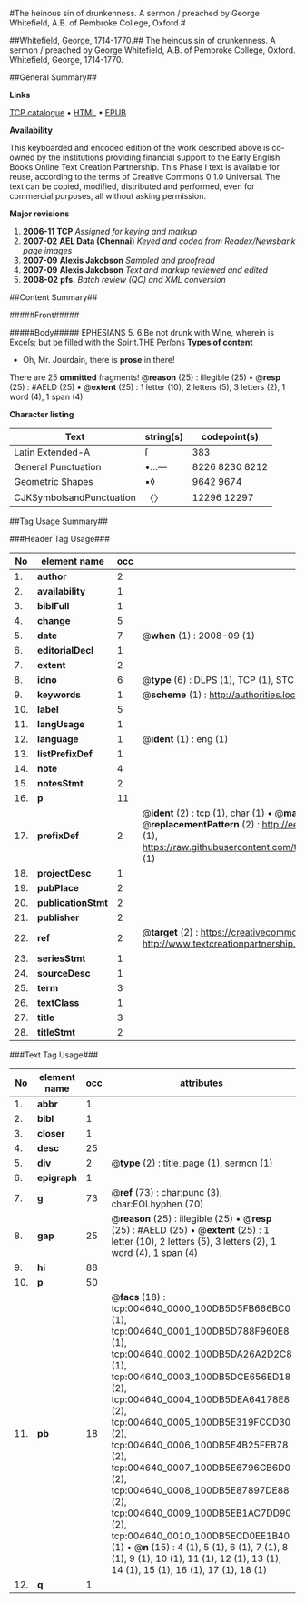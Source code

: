 #The heinous sin of drunkenness. A sermon / preached by George Whitefield, A.B. of Pembroke College, Oxford.#

##Whitefield, George, 1714-1770.##
The heinous sin of drunkenness. A sermon / preached by George Whitefield, A.B. of Pembroke College, Oxford.
Whitefield, George, 1714-1770.

##General Summary##

**Links**

[TCP catalogue](http://www.ota.ox.ac.uk/tcp/)  • 
[HTML](http://tei.it.ox.ac.uk/tcp/Texts-HTML/free/N03/N03782.html)  • 
[EPUB](http://tei.it.ox.ac.uk/tcp/Texts-EPUB/free/N03/N03782.epub)

**Availability**

This keyboarded and encoded edition of the
	       work described above is co-owned by the institutions
	       providing financial support to the Early English Books
	       Online Text Creation Partnership. This Phase I text is
	       available for reuse, according to the terms of Creative
	       Commons 0 1.0 Universal. The text can be copied,
	       modified, distributed and performed, even for
	       commercial purposes, all without asking permission.

**Major revisions**

1. __2006-11__ __TCP__ *Assigned for keying and markup*
1. __2007-02__ __AEL Data (Chennai)__ *Keyed and coded from Readex/Newsbank page images*
1. __2007-09__ __Alexis Jakobson__ *Sampled and proofread*
1. __2007-09__ __Alexis Jakobson__ *Text and markup reviewed and edited*
1. __2008-02__ __pfs.__ *Batch review (QC) and XML conversion*

##Content Summary##

#####Front#####

#####Body#####
EPHESIANS 5. 6.Be not drunk with Wine, wherein is Exceſs; but be filled with the Spirit.THE Perſons 
**Types of content**

  * Oh, Mr. Jourdain, there is **prose** in there!

There are 25 **ommitted** fragments! 
 @__reason__ (25) : illegible (25)  •  @__resp__ (25) : #AELD (25)  •  @__extent__ (25) : 1 letter (10), 2 letters (5), 3 letters (2), 1 word (4), 1 span (4)

**Character listing**


|Text|string(s)|codepoint(s)|
|---|---|---|
|Latin Extended-A|ſ|383|
|General Punctuation|•…—|8226 8230 8212|
|Geometric Shapes|▪◊|9642 9674|
|CJKSymbolsandPunctuation|〈〉|12296 12297|

##Tag Usage Summary##

###Header Tag Usage###

|No|element name|occ|attributes|
|---|---|---|---|
|1.|__author__|2||
|2.|__availability__|1||
|3.|__biblFull__|1||
|4.|__change__|5||
|5.|__date__|7| @__when__ (1) : 2008-09 (1)|
|6.|__editorialDecl__|1||
|7.|__extent__|2||
|8.|__idno__|6| @__type__ (6) : DLPS (1), TCP (1), STC (1), NOTIS (1), IMAGE-SET (1), EVANS-CITATION (1)|
|9.|__keywords__|1| @__scheme__ (1) : http://authorities.loc.gov/ (1)|
|10.|__label__|5||
|11.|__langUsage__|1||
|12.|__language__|1| @__ident__ (1) : eng (1)|
|13.|__listPrefixDef__|1||
|14.|__note__|4||
|15.|__notesStmt__|2||
|16.|__p__|11||
|17.|__prefixDef__|2| @__ident__ (2) : tcp (1), char (1)  •  @__matchPattern__ (2) : ([0-9\-]+):([0-9IVX]+) (1), (.+) (1)  •  @__replacementPattern__ (2) : http://eebo.chadwyck.com/downloadtiff?vid=$1&page=$2 (1), https://raw.githubusercontent.com/textcreationpartnership/Texts/master/tcpchars.xml#$1 (1)|
|18.|__projectDesc__|1||
|19.|__pubPlace__|2||
|20.|__publicationStmt__|2||
|21.|__publisher__|2||
|22.|__ref__|2| @__target__ (2) : https://creativecommons.org/publicdomain/zero/1.0/ (1), http://www.textcreationpartnership.org/docs/. (1)|
|23.|__seriesStmt__|1||
|24.|__sourceDesc__|1||
|25.|__term__|3||
|26.|__textClass__|1||
|27.|__title__|3||
|28.|__titleStmt__|2||


###Text Tag Usage###

|No|element name|occ|attributes|
|---|---|---|---|
|1.|__abbr__|1||
|2.|__bibl__|1||
|3.|__closer__|1||
|4.|__desc__|25||
|5.|__div__|2| @__type__ (2) : title_page (1), sermon (1)|
|6.|__epigraph__|1||
|7.|__g__|73| @__ref__ (73) : char:punc (3), char:EOLhyphen (70)|
|8.|__gap__|25| @__reason__ (25) : illegible (25)  •  @__resp__ (25) : #AELD (25)  •  @__extent__ (25) : 1 letter (10), 2 letters (5), 3 letters (2), 1 word (4), 1 span (4)|
|9.|__hi__|88||
|10.|__p__|50||
|11.|__pb__|18| @__facs__ (18) : tcp:004640_0000_100DB5D5FB666BC0 (1), tcp:004640_0001_100DB5D788F960E8 (1), tcp:004640_0002_100DB5DA26A2D2C8 (1), tcp:004640_0003_100DB5DCE656ED18 (2), tcp:004640_0004_100DB5DEA64178E8 (2), tcp:004640_0005_100DB5E319FCCD30 (2), tcp:004640_0006_100DB5E4B25FEB78 (2), tcp:004640_0007_100DB5E6796CB6D0 (2), tcp:004640_0008_100DB5E87897DE88 (2), tcp:004640_0009_100DB5EB1AC7DD90 (2), tcp:004640_0010_100DB5ECD0EE1B40 (1)  •  @__n__ (15) : 4 (1), 5 (1), 6 (1), 7 (1), 8 (1), 9 (1), 10 (1), 11 (1), 12 (1), 13 (1), 14 (1), 15 (1), 16 (1), 17 (1), 18 (1)|
|12.|__q__|1||
